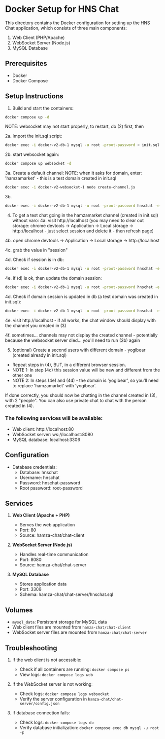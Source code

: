 # Docker Setup for HNS Chat

This directory contains the Docker configuration for setting up the HNS Chat application, which consists of three main components:
1. Web Client (PHP/Apache)
2. WebSocket Server (Node.js)
3. MySQL Database

## Prerequisites

- Docker
- Docker Compose

## Setup Instructions

1. Build and start the containers:
```bash
docker compose up -d
```

NOTE: websocket may not start properly, to restart, do (2) first, then 

2a. Import the init.sql script:
```bash
docker exec -i docker-v2-db-1 mysql -u root -proot-password < init.sql
```

2b. start websocket again:
```bash
docker compose up websocket -d
```

3a. Create a default channel:
NOTE: when it asks for domain, enter: 'hamzamarket' - this is a test domain created in init.sql
```bash
docker exec -i docker-v2-websocket-1 node create-channel.js
```

3b.
```bash
docker exec -i docker-v2-db-1 mysql -u root -proot-password hnschat -e "UPDATE channels set slds=1, activated=1, hidden=0;"
```

4. To get a test chat going in the hamzamarket channel (created in init.sql) without varo:
4a. visit http://localhost (you may need to clear out storage: chrome devtools -> Application -> Local storage -> http://localhost - just select session and delete it - then refresh page)

4b. open chrome devtools -> Application -> Local storage -> http://localhost

4c. grab the value in "session"

4d. Check if session is in db:
```bash
docker exec -i docker-v2-db-1 mysql -u root -proot-password hnschat -e "SELECT * FROM sessions WHERE id='the_value_in_c';"
```

4e. if (d) is ok, then update the domain session:
```bash
docker exec -i docker-v2-db-1 mysql -u root -proot-password hnschat -e "UPDATE domains set session='the_value_in_c' WHERE domain='hamzamarket'"
```

4d. Check if domain session is updated in db (a test domain was created in init.sql):
```bash
docker exec -i docker-v2-db-1 mysql -u root -proot-password hnschat -e "SELECT session FROM domains WHERE domain='hamzamarket';"
```

4e. visit http://localhost - if all works, the chat window should display with the channel you created in (3)

4f. sometimes... channels may not display the created channel - potentially because the websocket server died... you'll need to run (2b) again

5. (optional) Create a second users with different domain - yogibear (created already in init.sql)
- Repeat steps in (4), BUT, in a different browser session.
- NOTE 1: In step (4c) this session value will be new and different from the other one
- NOTE 2: In steps (4e) and (4d) - the domain is 'yogibear', so you'll need to replace 'hamzamarket' with 'yogibear'.

If done correctly, you should now be chatting in the channel created in (3), with 2 "people".  You can also use private chat to chat with the person created in (4).


### The following services will be available:
   - Web client: http://localhost:80
   - WebSocket server: ws://localhost:8080
   - MySQL database: localhost:3306


## Configuration

- Database credentials:
  - Database: hnschat
  - Username: hnschat
  - Password: hnschat-password
  - Root password: root-password

## Services

1. **Web Client (Apache + PHP)**
   - Serves the web application
   - Port: 80
   - Source: hamza-chat/chat-client

2. **WebSocket Server (Node.js)**
   - Handles real-time communication
   - Port: 8080
   - Source: hamza-chat/chat-server

3. **MySQL Database**
   - Stores application data
   - Port: 3306
   - Schema: hamza-chat/chat-server/hnschat.sql

## Volumes

- `mysql_data`: Persistent storage for MySQL data
- Web client files are mounted from `hamza-chat/chat-client`
- WebSocket server files are mounted from `hamza-chat/chat-server`

## Troubleshooting

1. If the web client is not accessible:
   - Check if all containers are running: `docker compose ps`
   - View logs: `docker compose logs web`

2. If the WebSocket server is not working:
   - Check logs: `docker compose logs websocket`
   - Verify the server configuration in `hamza-chat/chat-server/config.json`

3. If database connection fails:
   - Check logs: `docker compose logs db`
   - Verify database initialization: `docker compose exec db mysql -u root -p` 